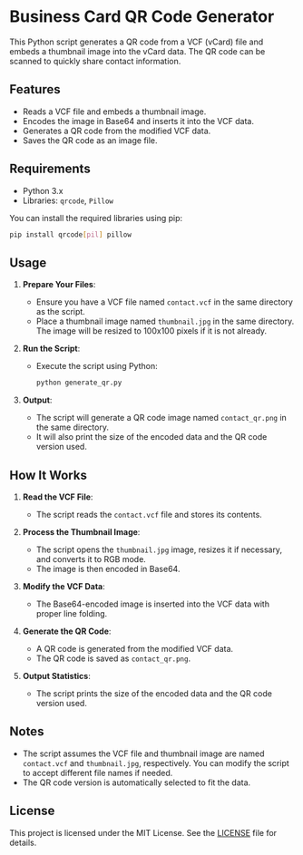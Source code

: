 # Business Card QR Code Generator

This Python script generates a QR code from a VCF (vCard) file and embeds a thumbnail image into the vCard data. The QR code can be scanned to quickly share contact information.

## Features

- Reads a VCF file and embeds a thumbnail image.
- Encodes the image in Base64 and inserts it into the VCF data.
- Generates a QR code from the modified VCF data.
- Saves the QR code as an image file.

## Requirements

- Python 3.x
- Libraries: `qrcode`, `Pillow`

You can install the required libraries using pip:
```bash
pip install qrcode[pil] pillow
```

## Usage

1. **Prepare Your Files**:
   - Ensure you have a VCF file named `contact.vcf` in the same directory as the script.
   - Place a thumbnail image named `thumbnail.jpg` in the same directory. The image will be resized to 100x100 pixels if it is not already.

2. **Run the Script**:
   - Execute the script using Python:
     ```bash
     python generate_qr.py
     ```

3. **Output**:
   - The script will generate a QR code image named `contact_qr.png` in the same directory.
   - It will also print the size of the encoded data and the QR code version used.

## How It Works

1. **Read the VCF File**:
   - The script reads the `contact.vcf` file and stores its contents.

2. **Process the Thumbnail Image**:
   - The script opens the `thumbnail.jpg` image, resizes it if necessary, and converts it to RGB mode.
   - The image is then encoded in Base64.

3. **Modify the VCF Data**:
   - The Base64-encoded image is inserted into the VCF data with proper line folding.

4. **Generate the QR Code**:
   - A QR code is generated from the modified VCF data.
   - The QR code is saved as `contact_qr.png`.

5. **Output Statistics**:
   - The script prints the size of the encoded data and the QR code version used.

## Notes

- The script assumes the VCF file and thumbnail image are named `contact.vcf` and `thumbnail.jpg`, respectively. You can modify the script to accept different file names if needed.
- The QR code version is automatically selected to fit the data.

## License

This project is licensed under the MIT License. See the [LICENSE](LICENSE) file for details.
